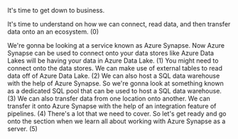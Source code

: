 It's time to get down to business.

It's time to understand on how we can connect, read data, and then transfer data onto an an ecosystem.
(0)

We're gonna be looking at a service known as Azure Synapse. Now Azure Synapse can be used to connect onto your data stores like Azure Data Lakes will be having your data in Azure Data Lake.
(1)
You might need to connect onto the data stores. We can make use of external tables to read data off of Azure Data Lake.
(2)
We can also host a SQL data warehouse with the help of Azure Synapse. So we're gonna look at something known as a dedicated SQL pool that can be used to host a SQL data warehouse.
(3)
We can also transfer data from one location onto another. We can transfer it onto Azure Synapse with the help of an integration feature of pipelines.
(4)
There's a lot that we need to cover.  So let's get ready and go onto the section when we learn all about working with Azure Synapse as a server.
(5)

